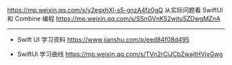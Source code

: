 

https://mp.weixin.qq.com/s/y2egxhXl-s5-gnzA4fz0gQ
从实际问题看 SwiftUI 和 Combine 编程 https://mp.weixin.qq.com/s/SSnGVnK52wjtu5ZDwgMZnA



---

* Swift UI 学习资料 https://www.jianshu.com/p/eed84f08d495

* SwiftUI 学习曲线 https://mp.weixin.qq.com/s/TVn2rCiJCbZwajtHVjxGwg

